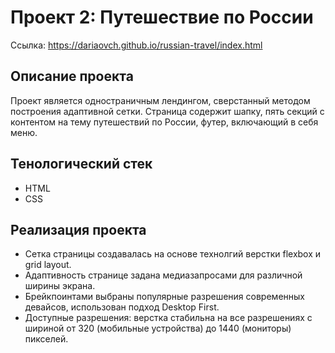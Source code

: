# Проект 2: Путешествие по России

Ссылка: https://dariaovch.github.io/russian-travel/index.html

## Описание проекта 

Проект является одностраничным лендингом, сверстанный методом построения адаптивной сетки.
Страница содержит шапку, пять секций с контентом на тему путешествий по России, футер, включающий в себя меню. 

## Тенологический стек

* HTML
* CSS

## Реализация проекта

* Сетка страницы создавалась на основе технолгий верстки flexbox и grid layout. 
* Адаптивность странице задана медиазапросами для различной ширины экрана. 
* Брейкпоинтами выбраны популярные разрешения современных девайсов, использован подход Desktop First.
* Доступные разрешения: верстка стабильна на все разрешениях с шириной от 320 (мобильные устройства) до 1440 (мониторы) пикселей.

